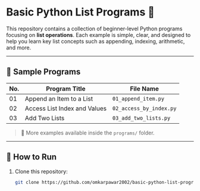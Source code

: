 # Basic Python List Programs 🐍

This repository contains a collection of beginner-level Python programs focusing on **list operations**. Each example is simple, clear, and designed to help you learn key list concepts such as appending, indexing, arithmetic, and more.

---

## 🧾 Sample Programs

| No. | Program Title                | File Name               |
|-----|------------------------------|--------------------------|
| 01  | Append an Item to a List     | `01_append_item.py`      |
| 02  | Access List Index and Values | `02_access_by_index.py`  |
| 03  | Add Two Lists                | `03_add_two_lists.py`    |

> 🔽 More examples available inside the `programs/` folder.

---

## 🚀 How to Run

1. Clone this repository:
   ```bash
   git clone https://github.com/omkarpawar2002/basic-python-list-programs.git

